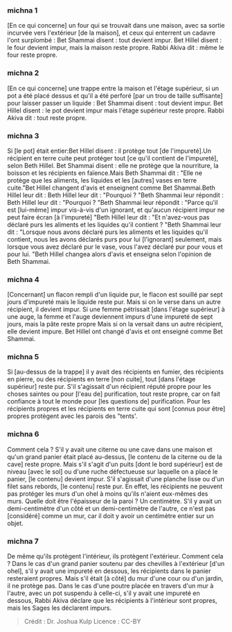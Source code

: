 
### michna 1
[En ce qui concerne] un four qui se trouvait dans une maison, avec sa sortie incurvée vers l'extérieur [de la maison], et ceux qui enterrent un cadavre l'ont surplombé : Bet Shammai disent : tout devient impur. Bet Hillel disent : le four devient impur, mais la maison reste propre. Rabbi Akiva dit : même le four reste propre.

### michna 2
[En ce qui concerne] une trappe entre la maison et l'étage supérieur, si un pot a été placé dessus et qu'il a été perforé [par un trou de taille suffisante] pour laisser passer un liquide : Bet Shammai disent : tout devient impur. Bet Hillel disent : le pot devient impur mais l'étage supérieur reste propre. Rabbi Akiva dit : tout reste propre.

### michna 3
Si [le pot] était entier:Bet Hillel disent : il protège tout [de l'impureté].Un récipient en terre cuite peut protéger tout [ce qu'il contient de l'impureté], selon Beth Hillel. Bet Shammai disent : elle ne protège que la nourriture, la boisson et les récipients en faïence.Mais Beth Shammai dit : "Elle ne protège que les aliments, les liquides et les [autres] vases en terre cuite."Bet Hillel changent d'avis et enseignent comme Bet Shammai.Beth Hillel leur dit : Beth Hillel leur dit : "Pourquoi ? "Beth Shammai leur répondit :  Beth Hillel leur dit : "Pourquoi ? "Beth Shammai leur répondit : "Parce qu'il est [lui-même] impur vis-à-vis d'un ignorant, et qu'aucun récipient impur ne peut faire écran [à l'impureté] "Beth Hillel leur dit :  "Et n'avez-vous pas déclaré purs les aliments et les liquides qu'il contient ? "Beth Shammai leur dit :  "Lorsque nous avons déclaré purs les aliments et les liquides qu'il contient, nous les avons déclarés purs pour lui [l'ignorant] seulement, mais lorsque vous avez déclaré pur le vase, vous l'avez déclaré pur pour vous et pour lui. "Beth Hillel changea alors d'avis et enseigna selon l'opinion de Beth Shammai.

### michna 4
[Concernant] un flacon rempli d'un liquide pur, le flacon est souillé par sept jours d'impureté mais le liquide reste pur. Mais si on le verse dans un autre récipient, il devient impur. Si une femme pétrissait [dans l'étage supérieur] à une auge, la femme et l'auge deviennent impurs d'une impureté de sept jours, mais la pâte reste propre Mais si on la versait dans un autre récipient, elle devient impure. Bet Hillel ont changé d'avis et ont enseigné comme Bet Shammai.

### michna 5
Si [au-dessus de la trappe] il y avait des récipients en fumier, des récipients en pierre, ou des récipients en terre [non cuite], tout [dans l'étage supérieur] reste pur. S'il s'agissait d'un récipient réputé propre pour les choses saintes ou pour [l'eau de] purification, tout reste propre, car on fait confiance à tout le monde pour [les questions de] purification. Pour les récipients propres et les récipients en terre cuite qui sont [connus pour être] propres protègent avec les parois des "tents'.

### michna 6
Comment cela ? S'il y avait une citerne ou une cave dans une maison et qu'un grand panier était placé au-dessus, [le contenu de la citerne ou de la cave] reste propre. Mais s'il s'agit d'un puits [dont le bord supérieur] est de niveau [avec le sol] ou d'une ruche défectueuse sur laquelle on a placé le panier, [le contenu] devient impur. S'il s'agissait d'une planche lisse ou d'un filet sans rebords, [le contenu] reste pur. En effet, les récipients ne peuvent pas protéger les murs d'un ohel à moins qu'ils n'aient eux-mêmes des murs. Quelle doit être l'épaisseur de la paroi ? Un centimètre. S'il y avait un demi-centimètre d'un côté et un demi-centimètre de l'autre, ce n'est pas [considéré] comme un mur, car il doit y avoir un centimètre entier sur un objet.

### michna 7
De même qu'ils protègent l'intérieur, ils protègent l'extérieur. Comment cela ?  Dans le cas d'un grand panier soutenu par des chevilles à l'extérieur [d'un ohel], s'il y avait une impureté en dessous, les récipients dans le panier resteraient propres. Mais s'il était [à côté] du mur d'une cour ou d'un jardin, il ne protège pas. Dans le cas d'une poutre placée en travers d'un mur à l'autre, avec un pot suspendu à celle-ci, s'il y avait une impureté en dessous, Rabbi Akiva déclare que les récipients à l'intérieur sont propres, mais les Sages les déclarent impurs.

>Crédit : Dr. Joshua Kulp
>Licence : CC-BY
